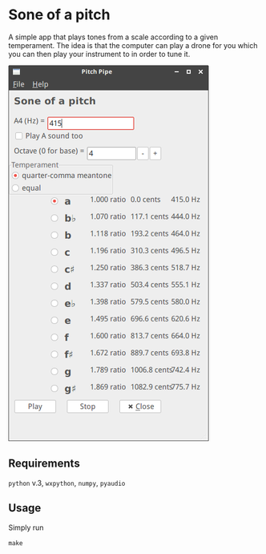 # Sone of a pitch 

A simple app that plays tones from a scale according to a given temperament. The idea is that the computer can play a drone for you which you can then play your instrument to in order to tune it.

![screenshot](screenshot.png "Screenshot")


## Requirements
`python` v.3, `wxpython`, `numpy`, `pyaudio`

## Usage
Simply run 
```
make
``` 




